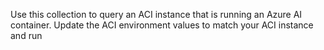 Use this collection to query an ACI instance that is running an Azure AI container. Update the ACI environment values to match your ACI instance and run